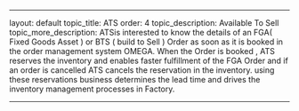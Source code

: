 ---

layout: default
topic_title: ATS
order: 4
topic_description:    Available To Sell 
topic_more_description: ATSis interested to know the details of an FGA( Fixed Goods  Asset ) or BTS ( build to Sell ) Order as soon as it is booked in the order management system OMEGA. When the Order is booked , ATS reserves the inventory and enables faster fulfillment of the FGA Order and if an order is cancelled ATS cancels the reservation in the inventory. using these reservations business determines the lead time and drives the inventory management processes in Factory.


---